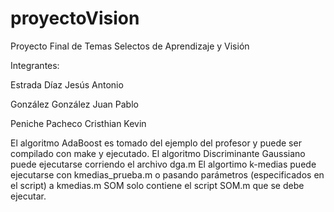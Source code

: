 # proyectoVision
Proyecto Final de Temas Selectos de Aprendizaje y Visión

Integrantes:

Estrada Díaz Jesús Antonio

González González Juan Pablo

Peniche Pacheco Cristhian Kevin

El algoritmo AdaBoost es tomado del ejemplo del profesor y puede ser compilado con make y ejecutado.
El algoritmo Discriminante Gaussiano puede ejecutarse corriendo el archivo dga.m
El algortimo k-medias puede ejecutarse con kmedias_prueba.m o pasando parámetros (especificados en el script) a kmedias.m
SOM solo contiene el script SOM.m que se debe ejecutar.

